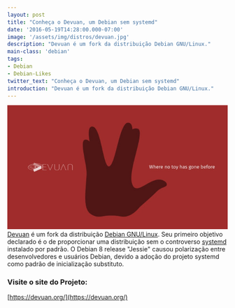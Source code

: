 ```yaml
---
layout: post
title: "Conheça o Devuan, um Debian sem systemd"
date: '2016-05-19T14:28:00.000-07:00'
image: '/assets/img/distros/devuan.jpg'
description: "Devuan é um fork da distribuição Debian GNU/Linux."
main-class: 'debian'
tags:
- Debian
- Debian-Likes
twitter_text: "Conheça o Devuan, um Debian sem systemd"
introduction: "Devuan é um fork da distribuição Debian GNU/Linux."
---
```

![Devuan Debian Blog Linux Terminal Root](/assets/img/distros/devuan.jpg "Devuan Debian Blog Linux Terminal Root")
[Devuan](https://devuan.org/) é um fork da distribuição [Debian GNU/Linux](http://www.terminalroot.com.br/tags#debian). Seu primeiro objetivo declarado é o de proporcionar uma distribuição sem o controverso [systemd](https://cse.google.com.br/cse/publicurl?cx=004473188612396442360:qs2ekmnkweq&q=systemd) instalado por padrão. O Debian 8 release "Jessie" causou polarização entre desenvolvedores e usuários Debian, devido a adoção do projeto systemd como padrão de inicialização substituto.

### Visite o site do Projeto:
[https://devuan.org/](https://devuan.org/)

